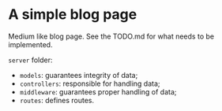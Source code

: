 # A simple blog page

Medium like blog page. See the TODO.md for what needs to be implemented.

`server` folder:

- `models`: guarantees integrity of data;
- `controllers`: responsible for handling data;
- `middleware`: guarantees proper handling of data;
- `routes`: defines routes.
